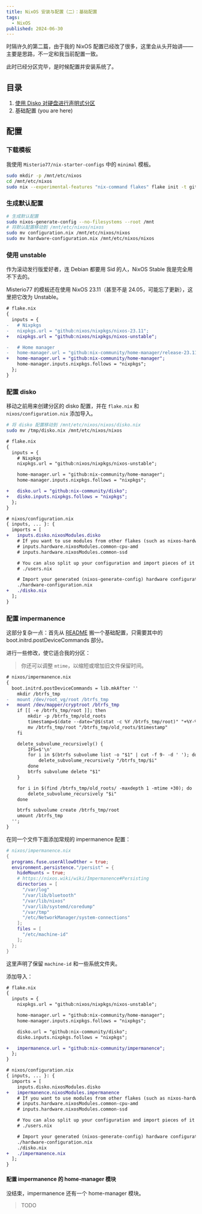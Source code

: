 ```yaml
---
title: NixOS 安装与配置（二）：基础配置
tags:
  - NixOS
published: 2024-06-30
---
```


时隔许久的第二篇，由于我的 NixOS 配置已经改了很多，这里会从头开始讲——主要是思路，不一定和我当前配置一致。

此时已经分区完毕，是时候配置并安装系统了。

## 目录

1. [使用 Disko 对硬盘进行声明式分区](./nixos-disko.md)
2. 基础配置 (you are here)

## 配置

### 下载模板

我使用 `Misterio77/nix-starter-configs` 中的 `minimal` 模板。

```bash
sudo mkdir -p /mnt/etc/nixos
cd /mnt/etc/nixos
sudo nix --experimental-features "nix-command flakes" flake init -t github:misterio77/nix-starter-config#minimal
```

### 生成默认配置

```bash
# 生成默认配置
sudo nixos-generate-config --no-filesystems --root /mnt
# 将默认配置移动到 /mnt/etc/nixos/nixos
sudo mv configuration.nix /mnt/etc/nixos/nixos
sudo mv hardware-configuration.nix /mnt/etc/nixos/nixos
```

### 使用 unstable

作为滚动发行版爱好者，连 Debian 都要用 Sid 的人，NixOS Stable 我是完全用不下去的。

Misterio77 的模板还在使用 NixOS 23.11（甚至不是 24.05，可能忘了更新），这里把它改为 Unstable。

```diff
# flake.nix
{
  inputs = {
-   # Nixpkgs
-   nixpkgs.url = "github:nixos/nixpkgs/nixos-23.11";
+   nixpkgs.url = "github:nixos/nixpkgs/nixos-unstable";

-   # Home manager
-   home-manager.url = "github:nix-community/home-manager/release-23.11";
+   home-manager.url = "github:nix-community/home-manager";
    home-manager.inputs.nixpkgs.follows = "nixpkgs";
  };
}
```

### 配置 disko

移动之前用来创建分区的 disko 配置，并在 `flake.nix` 和 `nixos/configuration.nix` 添加导入。

```bash
# 将 disko 配置移动到 /mnt/etc/nixos/nixos/disko.nix
sudo mv /tmp/disko.nix /mnt/etc/nixos/nixos
```

```diff
# flake.nix
{
  inputs = {
    # Nixpkgs
    nixpkgs.url = "github:nixos/nixpkgs/nixos-unstable";

    home-manager.url = "github:nix-community/home-manager";
    home-manager.inputs.nixpkgs.follows = "nixpkgs";

+   disko.url = "github:nix-community/disko";
+   disko.inputs.nixpkgs.follows = "nixpkgs";
  };
}
```

```diff
# nixos/configuration.nix
{ inputs, ... }: {
  imports = [
+   inputs.disko.nixosModules.disko
    # If you want to use modules from other flakes (such as nixos-hardware):
    # inputs.hardware.nixosModules.common-cpu-amd
    # inputs.hardware.nixosModules.common-ssd

    # You can also split up your configuration and import pieces of it here:
    # ./users.nix

    # Import your generated (nixos-generate-config) hardware configuration
    ./hardware-configuration.nix
+   ./disko.nix
  ];
}
```

### 配置 impermanence

这部分复杂一点：首先从 [README](https://github.com/nix-community/impermanence#btrfs-subvolumes) 搬一个基础配置，只需要其中的 boot.initrd.postDeviceCommands 部分。

进行一些修改，使它适合我的分区：

> 你还可以调整 `mtime`，以缩短或增加旧文件保留时间。

```diff
# nixos/impermanence.nix
{
  boot.initrd.postDeviceCommands = lib.mkAfter ''
    mkdir /btrfs_tmp
-   mount /dev/root_vg/root /btrfs_tmp
+   mount /dev/mapper/cryptroot /btrfs_tmp
    if [[ -e /btrfs_tmp/root ]]; then
        mkdir -p /btrfs_tmp/old_roots
        timestamp=$(date --date="@$(stat -c %Y /btrfs_tmp/root)" "+%Y-%m-%-d_%H:%M:%S")
        mv /btrfs_tmp/root "/btrfs_tmp/old_roots/$timestamp"
    fi

    delete_subvolume_recursively() {
        IFS=$'\n'
        for i in $(btrfs subvolume list -o "$1" | cut -f 9- -d ' '); do
            delete_subvolume_recursively "/btrfs_tmp/$i"
        done
        btrfs subvolume delete "$1"
    }

    for i in $(find /btrfs_tmp/old_roots/ -maxdepth 1 -mtime +30); do
        delete_subvolume_recursively "$i"
    done

    btrfs subvolume create /btrfs_tmp/root
    umount /btrfs_tmp
  '';
}
```

在同一个文件下面添加常规的 impermanence 配置：

```nix
# nixos/impermanence.nix
{
  programs.fuse.userAllowOther = true;
  environment.persistence."/persist" = {
    hideMounts = true;
    # https://nixos.wiki/wiki/Impermanence#Persisting
    directories = [
      "/var/log"
      "/var/lib/bluetooth"
      "/var/lib/nixos"
      "/var/lib/systemd/coredump"
      "/var/tmp"
      "/etc/NetworkManager/system-connections"
    ];
    files = [
      "/etc/machine-id"
    ];
  };
}
```

这里声明了保留 `machine-id` 和一些系统文件夹。

添加导入：

```diff
# flake.nix
{
  inputs = {
    nixpkgs.url = "github:nixos/nixpkgs/nixos-unstable";

    home-manager.url = "github:nix-community/home-manager";
    home-manager.inputs.nixpkgs.follows = "nixpkgs";

    disko.url = "github:nix-community/disko";
    disko.inputs.nixpkgs.follows = "nixpkgs";

+   impermanence.url = "github:nix-community/impermanence";
  };
}
```

```diff
# nixos/configuration.nix
{ inputs, ... }: {
  imports = [
    inputs.disko.nixosModules.disko
+   impermanence.nixosModules.impermanence
    # If you want to use modules from other flakes (such as nixos-hardware):
    # inputs.hardware.nixosModules.common-cpu-amd
    # inputs.hardware.nixosModules.common-ssd

    # You can also split up your configuration and import pieces of it here:
    # ./users.nix

    # Import your generated (nixos-generate-config) hardware configuration
    ./hardware-configuration.nix
    ./disko.nix
+   ./impermanence.nix
  ];
}
```

#### 配置 impermanence 的 home-manager 模块

没结束，impermanence 还有一个 home-manager 模块。

> TODO
